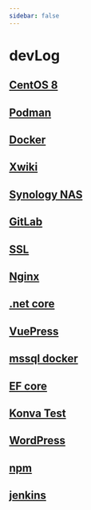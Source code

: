 ```yaml
---
sidebar: false
---
```


# devLog

## [CentOS 8](./centos)

## [Podman](./podman)

## [Docker](./docker)

## [Xwiki](./xwiki)

## [Synology NAS](./synology)

## [GitLab](./gitlab)

## [SSL](./ssl)

## [Nginx](./nginx)

## [.net core](./dotnetcore)

## [VuePress](./vuepress)

## [mssql docker](./mssql)

## [EF core](./efcore)

## [Konva Test](./konva)

## [WordPress](./wordpress)

## [npm](./npm)

## [jenkins](./jenkins)
